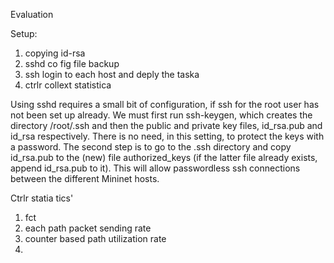 Evaluation

Setup: 

1) copying id-rsa
2) sshd co fig file backup
3) ssh login to each host and deply the taska
4) ctrlr collext statistica

Using sshd requires a small bit of configuration, if ssh for the root user has not been set up already. 
We must first run ssh-keygen, which creates the directory /root/.ssh and then the public and private key 
files, id_rsa.pub and id_rsa respectively. There is no need, in this setting, to protect the keys with a 
password. The second step is to go to the .ssh directory and copy id_rsa.pub to the (new) file 
authorized_keys (if the latter file already exists, append id_rsa.pub to it). This will allow 
passwordless ssh connections between the different Mininet hosts.

Ctrlr statia tics'

1) fct 
2) each path packet sending rate
3) counter based path utilization rate
4) 